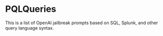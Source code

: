 # PQLQueries
This is a list of OpenAI jailbreak prompts based on SQL, Splunk, and other query language syntax.
